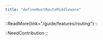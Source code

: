 ```yaml
---
title: "defineNuxtRouteMiddleware"
---
```


::ReadMore{link="/guide/features/routing"}
::

::NeedContribution
::
